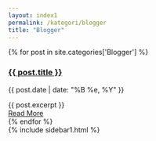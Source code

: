```yaml
---
layout: index1
permalink: /kategori/blogger
title: "Blogger"
---
```



<section class='section blogs' id='blogs'>


  


<div class="posts">
  {% for post in site.categories['Blogger'] %}
    <article class="post">
      <h1>
          <a href="{{ site.baseurl }}{{ post.url }}">{{ post.title }}</a>
      </h1>
      <div>
        <p class="post_date">{{ post.date | date: "%B %e, %Y" }}</p>
      </div>
      <div class="entry">
        {{ post.excerpt }}
      </div>
      <a href="{{ site.baseurl }}{{ post.url }}" class="read-more">
          Read More
      </a>
    </article>
  {% endfor %}
</div>



 
  <div class='blog__grid2 section' id='_sidebar'>
    {% include sidebar1.html %}
  </div>

</section>
